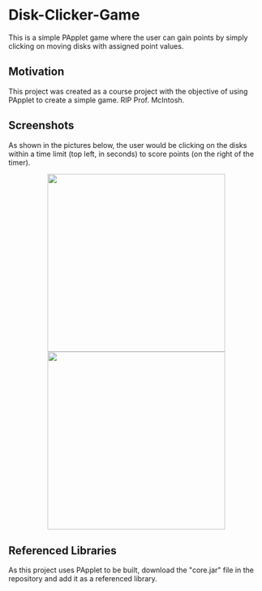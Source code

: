 # Disk-Clicker-Game
This is a simple PApplet game where the user can gain points by simply clicking on moving disks with assigned point values.

## Motivation
This project was created as a course project with the objective of using PApplet to create a simple game.
RIP Prof. McIntosh.

## Screenshots
As shown in the pictures below, the user would be clicking on the disks within a time limit (top left, in seconds) to score points (on the right of the timer).
<p align = "middle">
<img src="https://user-images.githubusercontent.com/60414880/113234733-d48d7e80-926f-11eb-9c3c-dbb732b3ed09.png" width="350" height="350">
<img src="https://user-images.githubusercontent.com/60414880/113234226-dc005800-926e-11eb-8014-e7f31916ea57.png" width="350" height="350">
</p>

## Referenced Libraries
As this project uses PApplet to be built, download the "core.jar" file in the repository and add it as a referenced library.
